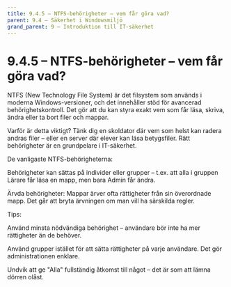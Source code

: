 ```yaml
---
title: 9.4.5 – NTFS-behörigheter – vem får göra vad?
parent: 9.4 – Säkerhet i Windowsmiljö
grand_parent: 9 – Introduktion till IT-säkerhet
---
```

# 9.4.5 – NTFS-behörigheter – vem får göra vad?

NTFS (New Technology File System) är det filsystem som används i moderna Windows-versioner, och det innehåller stöd för avancerad behörighetskontroll. Det gör att du kan styra exakt vem som får läsa, skriva, ändra eller ta bort filer och mappar.

Varför är detta viktigt?
Tänk dig en skoldator där vem som helst kan radera andras filer – eller en server där elever kan läsa betygsfiler. Rätt behörigheter är en grundpelare i IT-säkerhet.

De vanligaste NTFS-behörigheterna:

Behörigheter kan sättas på individer eller grupper – t.ex. att alla i gruppen Lärare får läsa en mapp, men bara Admin får ändra.

Ärvda behörigheter:
Mappar ärver ofta rättigheter från sin överordnade mapp. Det går att bryta ärvningen om man vill ha särskilda regler.

Tips:

Använd minsta nödvändiga behörighet – användare bör inte ha mer rättigheter än de behöver.

Använd grupper istället för att sätta rättigheter på varje användare. Det gör administrationen enklare.

Undvik att ge "Alla" fullständig åtkomst till något – det är som att lämna dörren olåst.

